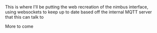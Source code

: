 This is where I'll be putting the web recreation of the nimbus interface, using websockets to keep up to date based off the internal MQTT server that this can talk to

More to come